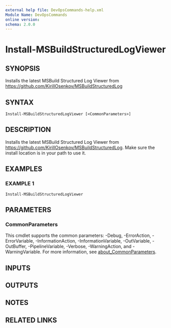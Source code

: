 ```yaml
---
external help file: DevOpsCommands-help.xml
Module Name: DevOpsCommands
online version:
schema: 2.0.0
---
```


# Install-MSBuildStructuredLogViewer

## SYNOPSIS
Installs the latest MSBuild Structured Log Viewer from https://github.com/KirillOsenkov/MSBuildStructuredLog

## SYNTAX

```
Install-MSBuildStructuredLogViewer [<CommonParameters>]
```

## DESCRIPTION
Installs the latest MSBuild Structured Log Viewer from https://github.com/KirillOsenkov/MSBuildStructuredLog.
Make sure the install location is in your path to use it.

## EXAMPLES

### EXAMPLE 1
```
Install-MSBuildStructuredLogViewer
```

## PARAMETERS

### CommonParameters
This cmdlet supports the common parameters: -Debug, -ErrorAction, -ErrorVariable, -InformationAction, -InformationVariable, -OutVariable, -OutBuffer, -PipelineVariable, -Verbose, -WarningAction, and -WarningVariable. For more information, see [about_CommonParameters](http://go.microsoft.com/fwlink/?LinkID=113216).

## INPUTS

## OUTPUTS

## NOTES

## RELATED LINKS
